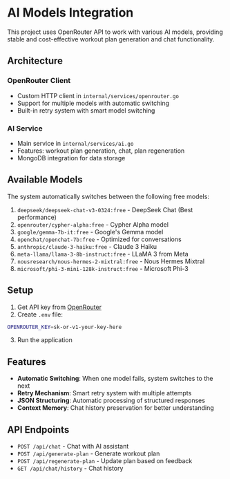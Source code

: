 # AI Models Integration

This project uses OpenRouter API to work with various AI models, providing stable and cost-effective workout plan generation and chat functionality.

## Architecture

### OpenRouter Client
- Custom HTTP client in `internal/services/openrouter.go`
- Support for multiple models with automatic switching
- Built-in retry system with smart model switching

### AI Service
- Main service in `internal/services/ai.go`
- Features: workout plan generation, chat, plan regeneration
- MongoDB integration for data storage

## Available Models

The system automatically switches between the following free models:

1. `deepseek/deepseek-chat-v3-0324:free` - DeepSeek Chat (Best performance)
2. `openrouter/cypher-alpha:free` - Cypher Alpha model
3. `google/gemma-7b-it:free` - Google's Gemma model
4. `openchat/openchat-7b:free` - Optimized for conversations
5. `anthropic/claude-3-haiku:free` - Claude 3 Haiku
6. `meta-llama/llama-3-8b-instruct:free` - LLaMA 3 from Meta
7. `nousresearch/nous-hermes-2-mixtral:free` - Nous Hermes Mixtral
8. `microsoft/phi-3-mini-128k-instruct:free` - Microsoft Phi-3

## Setup

1. Get API key from [OpenRouter](https://openrouter.ai)
2. Create `.env` file:
```bash
OPENROUTER_KEY=sk-or-v1-your-key-here
```
3. Run the application

## Features

- **Automatic Switching**: When one model fails, system switches to the next
- **Retry Mechanism**: Smart retry system with multiple attempts
- **JSON Structuring**: Automatic processing of structured responses
- **Context Memory**: Chat history preservation for better understanding

## API Endpoints

- `POST /api/chat` - Chat with AI assistant
- `POST /api/generate-plan` - Generate workout plan
- `POST /api/regenerate-plan` - Update plan based on feedback
- `GET /api/chat/history` - Chat history